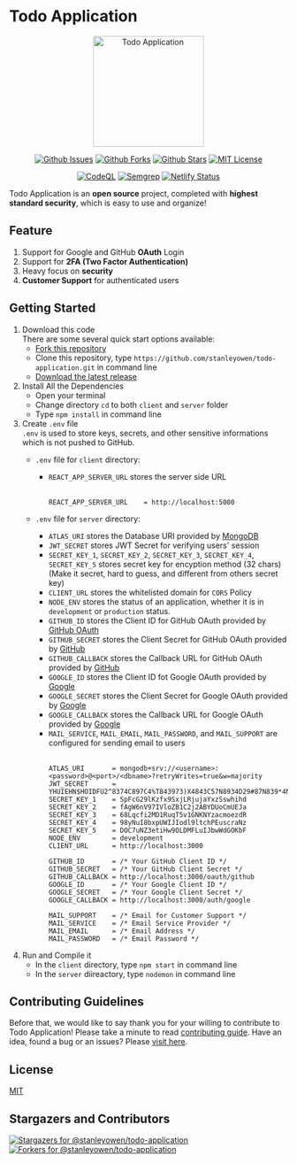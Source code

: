 # Todo Application

<div align="center">
  <img height=200 src="https://user-images.githubusercontent.com/69080584/119517399-c6f10280-bda1-11eb-9af9-4bdc197dcd65.png" alt="Todo Application" />

  [![Github Issues](https://img.shields.io/github/issues/stanleyowen/todo-application)](https://github.com/stanleyowen/todo-application/issues)
  [![Github Forks](https://img.shields.io/github/forks/stanleyowen/todo-application)](https://github.com/stanleyowen/todo-application/network/members)
  [![Github Stars](https://img.shields.io/github/stars/stanleyowen/todo-application)](https://github.com/stanleyowen/todo-application/stargazers)
  [![MIT License](https://img.shields.io/github/license/stanleyowen/todo-application)](https://github.com/stanleyowen/todo-application/blob/master/LICENSE)

  [![CodeQL](https://github.com/stanleyowen/todo-application/actions/workflows/codeql-analysis.yml/badge.svg)](https://github.com/stanleyowen/todo-application/actions/workflows/codeql-analysis.yml)
  [![Semgrep](https://github.com/stanleyowen/todo-application/actions/workflows/semgrep.yml/badge.svg)](https://github.com/stanleyowen/todo-application/actions/workflows/semgrep.yml)
  [![Netlify Status](https://api.netlify.com/api/v1/badges/56772f5c-0c69-41e8-a788-69ca591e70ef/deploy-status)](https://app.netlify.com/sites/todoapp-task/deploys)
</div>

Todo Application is an **open source** project, completed with **highest standard security**, which is easy to use and organize!

## Feature
1. Support for Google and GitHub **OAuth** Login
2. Support for **2FA (Two Factor Authentication)**
3. Heavy focus on **security**
4. **Customer Support** for authenticated users

## Getting Started
1. Download this code<br/>
  There are some several quick start options available:
    - [Fork this repository](https://github.com/stanleyowen/todo-application/fork)
    - Clone this repository, type `https://github.com/stanleyowen/todo-application.git` in command line
    - [Download the latest release](https://github.com/stanleyowen/todo-application/archive/v0.5.3.zip)
2. Install All the Dependencies
    - Open your terminal
    - Change directory `cd` to both `client` and `server` folder
    - Type `npm install` in command line
3. Create `.env` file<br />
    `.env` is used to store keys, secrets, and other sensitive informations which is not pushed to GitHub. 
    - `.env` file for `client` directory:
      - `REACT_APP_SERVER_URL` stores the server side URL<br /><br />
          ```
          REACT_APP_SERVER_URL    = http://localhost:5000
          ```

    - `.env` file for `server` directory:
      - `ATLAS_URI` stores the Database URI provided by [MongoDB](https://www.mongodb.com/2)
      - `JWT_SECRET` stores JWT Secret for verifying users' session
      - `SECRET_KEY_1`, `SECRET_KEY_2`, `SECRET_KEY_3`, `SECRET_KEY_4`, `SECRET_KEY_5` stores secret key for encyption method (32 chars) (Make it secret, hard to guess, and different from others secret key)
      - `CLIENT_URL` stores the whitelisted domain for `CORS` Policy
      - `NODE_ENV` stores the status of an application, whether it is in `development` or `production` status.
      - `GITHUB_ID` stores the Client ID for GitHub OAuth provided by [GitHub OAuth](https://github.com/settings/applications/new)
      - `GITHUB_SECRET` stores the Client Secret for GitHub OAuth provided by [GitHub](https://github.com/settings/applications/new)
      - `GITHUB_CALLBACK` stores the Callback URL for GitHub OAuth provided by [GitHub](https://github.com/settings/applications/new)
      - `GOOGLE_ID` stores the Client ID fot Google OAuth provided by [Google](https://console.cloud.google.com/)
      - `GOOGLE_SECRET` stores the Client Secret for Google OAuth provided by [Google](https://console.cloud.google.com/)
      - `GOOGLE_CALLBACK` stores the Callback URL for Google OAuth provided by [Google](https://console.cloud.google.com/)
      - `MAIL_SERVICE`, `MAIL_EMAIL`, `MAIL_PASSWORD`, and `MAIL_SUPPORT` are configured for sending email to users<br /><br />
          ```
          ATLAS_URI       = mongodb+srv://<username>:<password>@<port>/<dbname>?retryWrites=true&w=majority
          JWT_SECRET      = YHUIEHN$HOIDFU2^8374C897C4%T843973)X4843C57N8934D29#87N839*4NC07489BC3
          SECRET_KEY_1    = SpFcG29lKzfx9SxjLRjujaYxzSswhihd
          SECRET_KEY_2    = fAgW6nV97IVloZB1C2j2ABYDUoCmUEJa
          SECRET_KEY_3    = 68Lqcfi2MD1RuqT5v1GNKNYzacmoezdR
          SECRET_KEY_4    = 98yNuI8bxpUWIJIodl9ltchPEuscraNz
          SECRET_KEY_5    = DOC7uNZ3etiHw9OLDMFLuIJbwWdGOKbF
          NODE_ENV        = development
          CLIENT_URL      = http://localhost:3000

          GITHUB_ID       = /* Your GitHub Client ID */
          GITHUB_SECRET   = /* Your GitHub Client Secret */
          GITHUB_CALLBACK = http://localhost:3000/oauth/github
          GOOGLE_ID       = /* Your Google Client ID */
          GOOGLE_SECRET   = /* Your Google Client Secret */
          GOOGLE_CALLBACK = http://localhost:3000/auth/google

          MAIL_SUPPORT    = /* Email for Customer Support */
          MAIL_SERVICE    = /* Email Service Provider */
          MAIL_EMAIL      = /* Email Address */
          MAIL_PASSWORD   = /* Email Password */
          ```
  4. Run and Compile it
      - In the `client` directory, type `npm start` in command line
      - In the `server` diireactory, type `nodemon` in command line

## Contributing Guidelines
  Before that, we would like to say thank you for your willing to contribute to Todo Application! Please take a minute to read [contributing guide](CONTRIBUTING.md#contributing). Have an idea, found a bug or an issues? Please [visit here](https://github.com/stanleyowen/todo-application/issues/new/choose).

## License
[MIT](/LICENSE)

## Stargazers and Contributors
   [![Stargazers for @stanleyowen/todo-application](https://reporoster.com/stars/stanleyowen/todo-application)](https://github.com/stanleyowen/todo-application/stargazers)
   [![Forkers for @stanleyowen/todo-application](https://reporoster.com/forks/stanleyowen/todo-application)](https://github.com/stanleyowen/todo-application/network/members)